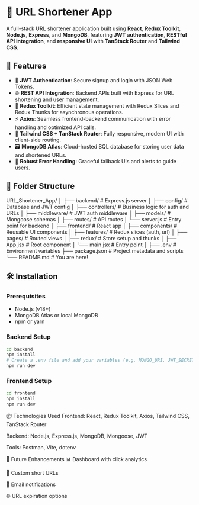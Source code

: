 # 🔗 URL Shortener App

A full-stack URL shortener application built using **React**, **Redux Toolkit**, **Node.js**, **Express**, and **MongoDB**, featuring **JWT authentication**, **RESTful API integration**, and **responsive UI** with **TanStack Router** and **Tailwind CSS**.

## 🚀 Features

- 🔐 **JWT Authentication**: Secure signup and login with JSON Web Tokens.
- 🌐 **REST API Integration**: Backend APIs built with Express for URL shortening and user management.
- 🧠 **Redux Toolkit**: Efficient state management with Redux Slices and Redux Thunks for asynchronous operations.
- ⚡ **Axios**: Seamless frontend-backend communication with error handling and optimized API calls.
- 🎨 **Tailwind CSS + TanStack Router**: Fully responsive, modern UI with client-side routing.
- 🗃️ **MongoDB Atlas**: Cloud-hosted SQL database for storing user data and shortened URLs.
- 🧪 **Robust Error Handling**: Graceful fallback UIs and alerts to guide users.

## 📁 Folder Structure

URL_Shortener_App/
│
├── backend/ # Express.js server
│ ├── config/ # Database and JWT config
│ ├── controllers/ # Business logic for auth and URLs
│ ├── middleware/ # JWT auth middleware
│ ├── models/ # Mongoose schemas
│ ├── routes/ # API routes
│ └── server.js # Entry point for backend
│
├── frontend/ # React app
│ ├── components/ # Reusable UI components
│ ├── features/ # Redux slices (auth, url)
│ ├── pages/ # Routed views
│ ├── redux/ # Store setup and thunks
│ ├── App.jsx # Root component
│ └── main.jsx # Entry point
│
├── .env # Environment variables
├── package.json # Project metadata and scripts
└── README.md # You are here!


## 🛠️ Installation

### Prerequisites
- Node.js (v18+)
- MongoDB Atlas or local MongoDB
- npm or yarn

### Backend Setup

```bash
cd backend
npm install
# Create a .env file and add your variables (e.g. MONGO_URI, JWT_SECRET)
npm run dev
```

### Frontend Setup
```bash
cd frontend
npm install
npm run dev
```
📦 Technologies Used
Frontend: React, Redux Toolkit, Axios, Tailwind CSS, TanStack Router

Backend: Node.js, Express.js, MongoDB, Mongoose, JWT

Tools: Postman, Vite, dotenv

🧠 Future Enhancements
📊 Dashboard with click analytics

🔗 Custom short URLs

📨 Email notifications

🌐 URL expiration options

